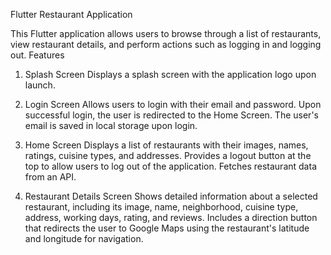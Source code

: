 Flutter Restaurant Application

This Flutter application allows users to browse through a list of restaurants, view restaurant details, and perform actions such as logging in and logging out.
Features
1. Splash Screen
   Displays a splash screen with the application logo upon launch.

2. Login Screen
    Allows users to login with their email and password.
    Upon successful login, the user is redirected to the Home Screen.
    The user's email is saved in local storage upon login.

3. Home Screen
    Displays a list of restaurants with their images, names, ratings, cuisine types, and addresses.
    Provides a logout button at the top to allow users to log out of the application.
    Fetches restaurant data from an API.
   
4. Restaurant Details Screen
    Shows detailed information about a selected restaurant, including its image, name, neighborhood, cuisine type, address, working days, rating, and reviews.
    Includes a direction button that redirects the user to Google Maps using the restaurant's latitude and longitude for navigation.
